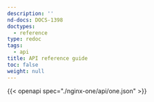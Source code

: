 ```yaml
---
description: ''
nd-docs: DOCS-1398
doctypes:
  - reference
type: redoc
tags:
  - api
title: API reference guide
toc: false
weight: null
---
```


{{< openapi spec="./nginx-one/api/one.json" >}}

